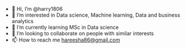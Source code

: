 - 👋 Hi, I’m @harry1806
- 👀 I’m interested in Data science, Machine learning, Data and business analytics
- 🌱 I’m currently learning MSc in Data science
- 💞️ I’m looking to collaborate on people with similar interests
- 📫 How to reach me hareesha86@gmail.com

<!---
harry1806/harry1806 is a ✨ special ✨ repository because its `README.md` (this file) appears on your GitHub profile.
You can click the Preview link to take a look at your changes.
--->
